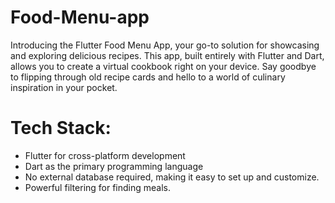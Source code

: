 # Food-Menu-app
Introducing the Flutter Food Menu App, your go-to solution for showcasing and exploring delicious recipes. This app, built entirely with Flutter and Dart, allows you to create a virtual cookbook right on your device. Say goodbye to flipping through old recipe cards and hello to a world of culinary inspiration in your pocket.

# Tech Stack:
* Flutter for cross-platform development
* Dart as the primary programming language
* No external database required, making it easy to set up and customize.
* Powerful filtering for finding meals.
